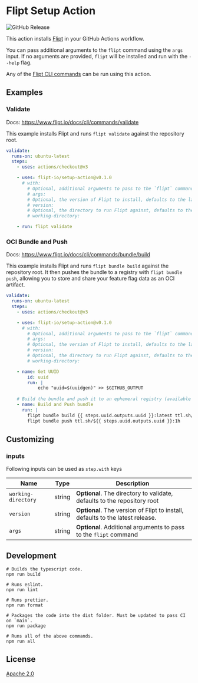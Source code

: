 # Flipt Setup Action

![GitHub Release](https://img.shields.io/github/v/release/flipt-io/setup-action)

This action installs [Flipt](https://flipt.io) in your GitHub Actions workflow.

You can pass additional arguments to the `flipt` command using the `args` input. If no arguments are provided, `flipt` will be installed and run with the `--help` flag.

Any of the [Flipt CLI commands](https://www.flipt.io/docs/cli/overview) can be run using this action.

## Examples

### Validate

Docs: <https://www.flipt.io/docs/cli/commands/validate>

This example installs Flipt and runs `flipt validate` against the repository root.

```yaml
validate:
  runs-on: ubuntu-latest
  steps:
    - uses: actions/checkout@v3

    - uses: flipt-io/setup-action@v0.1.0
      # with:
        # Optional, additional arguments to pass to the `flipt` command
        # args:
        # Optional, the version of Flipt to install, defaults to the latest release
        # version:
        # Optional, the directory to run Flipt against, defaults to the repository root
        # working-directory:

    - run: flipt validate
```

### OCI Bundle and Push

Docs: <https://www.flipt.io/docs/cli/commands/bundle/build>

This example installs Flipt and runs `flipt bundle build` against the repository root. It then pushes the bundle to a registry with `flipt bundle push`, allowing you to store and share your feature flag data as an OCI artifact.

```yaml
validate:
  runs-on: ubuntu-latest
  steps:
    - uses: actions/checkout@v3

    - uses: flipt-io/setup-action@v0.1.0
      # with:
        # Optional, additional arguments to pass to the `flipt` command
        # args:
        # Optional, the version of Flipt to install, defaults to the latest release
        # version:
        # Optional, the directory to run Flipt against, defaults to the repository root
        # working-directory:

    - name: Get UUID
        id: uuid
        run: | 
            echo "uuid=$(uuidgen)" >> $GITHUB_OUTPUT
        
    # Build the bundle and push it to an ephemeral registry (available for 1 hour)
    - name: Build and Push bundle
      run: |
        flipt bundle build {{ steps.uuid.outputs.uuid }}:latest ttl.sh/${{ steps.uuid.outputs.uuid }}:1h
        flipt bundle push ttl.sh/${{ steps.uuid.outputs.uuid }}:1h
```

## Customizing

### inputs

Following inputs can be used as `step.with` keys

| Name                | Type   | Description                                                                |
| ------------------- | ------ | -------------------------------------------------------------------------- |
| `working-directory` | string | **Optional**. The directory to validate, defaults to the repository root   |
| `version`           | string | **Optional**. The version of Flipt to install, defaults to the latest release. |
| `args`              | string | **Optional**. Additional arguments to pass to the `flipt` command |

## Development

```console
# Builds the typescript code.
npm run build

# Runs eslint.
npm run lint

# Runs prettier.
npm run format

# Packages the code into the dist folder. Must be updated to pass CI on `main`.
npm run package

# Runs all of the above commands.
npm run all
```

## License

[Apache 2.0](LICENSE)
